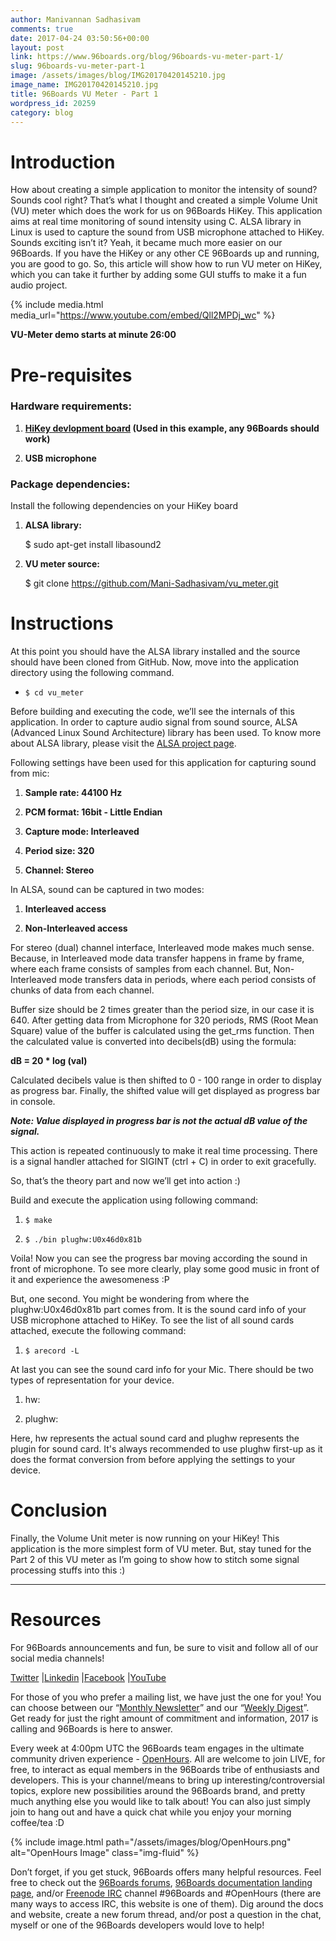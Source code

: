 ```yaml
---
author: Manivannan Sadhasivam
comments: true
date: 2017-04-24 03:50:56+00:00
layout: post
link: https://www.96boards.org/blog/96boards-vu-meter-part-1/
slug: 96boards-vu-meter-part-1
image: /assets/images/blog/IMG20170420145210.jpg
image_name: IMG20170420145210.jpg
title: 96Boards VU Meter - Part 1
wordpress_id: 20259
category: blog
---
```


# **Introduction**

How about creating a simple application to monitor the intensity of sound? Sounds cool right? That’s what I thought and created a simple Volume Unit (VU) meter which does the work for us on 96Boards HiKey. This application aims at real time monitoring of sound intensity using C. ALSA library in Linux is used to capture the sound from USB microphone attached to HiKey. Sounds exciting isn’t it? Yeah, it became much more easier on our 96Boards. If you have the HiKey or any other CE 96Boards up and running, you are good to go. So, this article will show how to run VU meter on HiKey, which you can take it further by adding some GUI stuffs to make it a fun audio project.

{% include media.html media_url="https://www.youtube.com/embed/Qll2MPDj_wc" %}

**VU-Meter demo starts at minute 26:00**

# **Pre-requisites**

### **Hardware requirements:**

1. **[HiKey devlopment board](/product/hikey/) (Used in this example, any 96Boards should work)**

2. **USB microphone**

### **Package dependencies:**

Install the following dependencies on your HiKey board

1. **ALSA library:**


    $ sudo apt-get install libasound2

2. **VU meter source:**


    $ git clone https://github.com/Mani-Sadhasivam/vu_meter.git

# **Instructions**

At this point you should have the ALSA library installed and the source should have been cloned from GitHub. Now, move into the application directory using the following command.

- `$ cd vu_meter`

Before building and executing the code, we’ll see the internals of this application. In order to capture audio signal from sound source, ALSA (Advanced Linux Sound Architecture) library has been used. To know more about ALSA library, please visit the [ALSA project page](https://www.alsa-project.org/main/index.php/Main_Page).

Following settings have been used for this application for capturing sound from mic:

1. **Sample rate: 44100 Hz**

2. **PCM format: 16bit - Little Endian**

3. **Capture mode: Interleaved**

4. **Period size: 320**

5. **Channel: Stereo**

In ALSA, sound can be captured in two modes:

1. **Interleaved access**

2. **Non-Interleaved access**

For stereo (dual) channel interface, Interleaved mode makes much sense. Because, in Interleaved mode data transfer happens in frame by frame, where each frame consists of samples from each channel. But, Non-Interleaved mode transfers data in periods, where each period consists of chunks of data from each channel.

Buffer size should be 2 times greater than the period size, in our case it is 640. After getting data from Microphone for 320 periods, RMS (Root Mean Square) value of the buffer is calculated using the get_rms function. Then the calculated value is converted into decibels(dB) using the formula:

**dB = 20 \* log (val)**

Calculated decibels value is then shifted to 0 - 100 range in order to display as progress bar. Finally, the shifted value will get displayed as progress bar in console.

_**Note: Value displayed in progress bar is not the actual dB value of the signal.**_

This action is repeated continuously to make it real time processing. There is a signal handler attached for SIGINT (ctrl + C) in order to exit gracefully.

So, that’s the theory part and now we’ll get into action :)

Build and execute the application using following command:

1. `$ make`

2. `$ ./bin plughw:U0x46d0x81b`

Voila! Now you can see the progress bar moving according the sound in front of microphone. To see more clearly, play some good music in front of it and experience the awesomeness :P

But, one second. You might be wondering from where the plughw:U0x46d0x81b part comes from. It is the sound card info of your USB microphone attached to HiKey. To see the list of all sound cards attached, execute the following command:

1. `$ arecord -L`

At last you can see the sound card info for your Mic. There should be two types of representation for your device.

1. hw:

2. plughw:

Here, hw represents the actual sound card and plughw represents the plugin for sound card. It's always recommended to use plughw first-up as it does the format conversion from before applying the settings to your device.

# **Conclusion**

Finally, the Volume Unit meter is now running on your HiKey! This application is the more simplest form of VU meter. But, stay tuned for the Part 2 of this VU meter as I’m going to show how to stitch some signal processing stuffs into this :)

---

# Resources

For 96Boards announcements and fun, be sure to visit and follow all of our social media channels!

[Twitter](https://twitter.com/96Boards) &#124;[Linkedin](https://www.linkedin.com/company/6637095?trk=tyah&trkInfo=clickedVertical%3Ashowcase%2CclickedEntityId%3A6637095%2Cidx%3A1-1-1%2CtarId%3A1483603913878%2Ctas%3A96boards) &#124;[Facebook](https://www.facebook.com/96Boards/) &#124;[YouTube](https://www.youtube.com/c/96boards)

For those of you who prefer a mailing list, we have just the one for you! You can choose between our “[Monthly Newsletter](/digest/)” and our “[Weekly Digest](/digest/)”. Get ready for just the right amount of commitment and information, 2017 is calling and 96Boards is here to answer.

Every week at 4:00pm UTC the 96Boards team engages in the ultimate community driven experience - [OpenHours](/). All are welcome to join LIVE, for free, to interact as equal members in the 96Boards tribe of enthusiasts and developers. This is your channel/means to bring up interesting/controversial topics, explore new possibilities around the 96Boards brand, and pretty much anything else you would like to talk about! You can also just simply join to hang out and have a quick chat while you enjoy your morning coffee/tea :D

{% include image.html path="/assets/images/blog/OpenHours.png" alt="OpenHours Image" class="img-fluid" %}

Don’t forget, if you get stuck, 96Boards offers many helpful resources. Feel free to check out the [96Boards forums](https://discuss.96boards.org/), [96Boards documentation landing page](https://github.com/96boards/documentation/), and/or [Freenode IRC](http://webchat.freenode.net/?channels=%2396boards) channel #96Boards and #OpenHours (there are many ways to access IRC, this website is one of them). Dig around the docs and website, create a new forum thread, and/or post a question in the chat, myself or one of the 96Boards developers would love to help!
